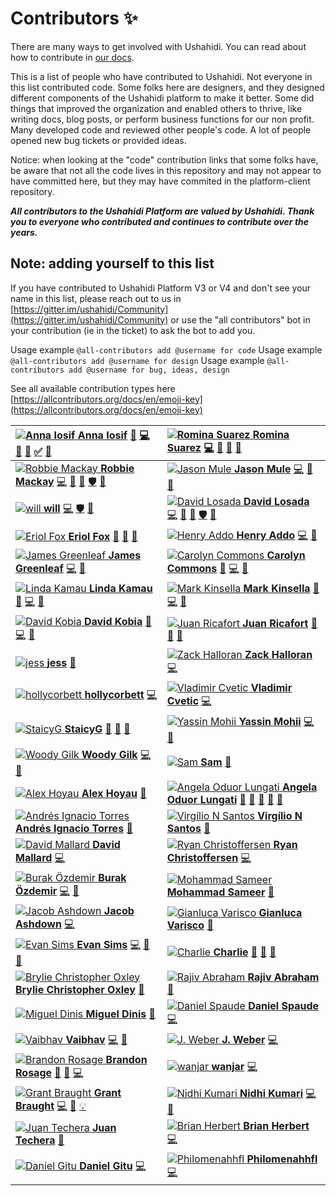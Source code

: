 # Contributors ✨

There are many ways to get involved with Ushahidi. You can read about how to contribute in [our docs](https://docs.ushahidi.com/platform-developer-documentation/contributing-or-getting-involved).

This is a list of people who have contributed to Ushahidi. Not everyone in this list contributed code. Some folks here are designers, and they designed different components of the Ushahidi platform to make it better. Some did things that improved the organization and enabled others to thrive, like writing docs, blog posts, or perform business functions for our non profit. Many developed code and reviewed other people's code. A lot of people opened new bug tickets or provided ideas.

Notice: when looking at the "code" contribution links that some folks have, be aware that not all the code lives in this repository and may not appear to have committed here, but they may have commited in the platform-client repository.

_**All contributors to the Ushahidi Platform are valued by Ushahidi. Thank you to everyone who contributed and continues to contribute over the years.**_

## Note: adding yourself to this list

If you have contributed to Ushahidi Platform V3 or V4 and don't see your name in this list, please reach out to us in [https://gitter.im/ushahidi/Community](https://gitter.im/ushahidi/Community) or use the "all contributors" bot in your contribution \(ie in the ticket\) to ask the bot to add you.

Usage example `@all-contributors add @username for code` Usage example `@all-contributors add @username for design` Usage example `@all-contributors add @username for bug, ideas, design`

See all available contribution types here [https://allcontributors.org/docs/en/emoji-key](https://allcontributors.org/docs/en/emoji-key)

| [![Anna Iosif](https://avatars3.githubusercontent.com/u/8624777?v=4) **Anna Iosif**](https://github.com/Angamanga) [📖](https://github.com/ushahidi/platform/commits?author=Angamanga) [💻](https://github.com/ushahidi/platform/commits?author=Angamanga) [🐛](https://github.com/ushahidi/platform/issues?q=author%3AAngamanga) [👀](contributors-to-ushahidi.md#review-Angamanga) [✅](contributors-to-ushahidi.md#tutorial-Angamanga) [🤔](contributors-to-ushahidi.md#ideas-Angamanga) | [![Romina Suarez](https://avatars0.githubusercontent.com/u/2434401?v=4) **Romina Suarez**](https://github.com/rowasc) [💻](https://github.com/ushahidi/platform/commits?author=rowasc) [📖](https://github.com/ushahidi/platform/commits?author=rowasc) [🤔](contributors-to-ushahidi.md#ideas-rowasc) [👀](contributors-to-ushahidi.md#review-rowasc) |
| :--- | :--- |
| [![Robbie Mackay](https://avatars2.githubusercontent.com/u/7965?v=4) **Robbie Mackay**](http://robbiemackay.com) [💻](https://github.com/ushahidi/platform/commits?author=rjmackay) [👀](contributors-to-ushahidi.md#review-rjmackay) [🤔](contributors-to-ushahidi.md#ideas-rjmackay) [🛡️](contributors-to-ushahidi.md#security-rjmackay) [🐛](https://github.com/ushahidi/platform/issues?q=author%3Arjmackay) | [![Jason Mule](https://avatars0.githubusercontent.com/u/150815?v=4) **Jason Mule**](https://github.com/jasonmule) [💻](https://github.com/ushahidi/platform/commits?author=jasonmule) [🐛](https://github.com/ushahidi/platform/issues?q=author%3Ajasonmule) [👀](contributors-to-ushahidi.md#review-jasonmule) |
| [![will](https://avatars3.githubusercontent.com/u/2694405?v=4) **will**](https://github.com/willdoran) [💻](https://github.com/ushahidi/platform/commits?author=willdoran) [🛡️](contributors-to-ushahidi.md#security-willdoran) [👀](contributors-to-ushahidi.md#review-willdoran) | [![David Losada](https://avatars3.githubusercontent.com/u/467393?v=4) **David Losada**](http://tuxpiper.com) [💻](https://github.com/ushahidi/platform/commits?author=tuxpiper) [👀](contributors-to-ushahidi.md#review-tuxpiper) [🤔](contributors-to-ushahidi.md#ideas-tuxpiper) [🛡️](contributors-to-ushahidi.md#security-tuxpiper) [🐛](https://github.com/ushahidi/platform/issues?q=author%3Atuxpiper) |
| [![Eriol Fox](https://avatars0.githubusercontent.com/u/11681324?v=4) **Eriol Fox**](http://www.erioldoesdesign.com) [🎨](contributors-to-ushahidi.md#design-Erioldoesdesign) [📖](https://github.com/ushahidi/platform/commits?author=Erioldoesdesign) [🤔](contributors-to-ushahidi.md#ideas-Erioldoesdesign) | [![Henry Addo](https://avatars0.githubusercontent.com/u/73175?v=4) **Henry Addo**](http://www.addhen.org) [💻](https://github.com/ushahidi/platform/commits?author=eyedol) [👀](contributors-to-ushahidi.md#review-eyedol) |
| [![James Greenleaf](https://avatars0.githubusercontent.com/u/915878?v=4) **James Greenleaf**](https://james.greenle.af) [💻](https://github.com/ushahidi/platform/commits?author=aMoniker) [👀](contributors-to-ushahidi.md#review-aMoniker) | [![Carolyn Commons](https://avatars0.githubusercontent.com/u/8941223?v=4) **Carolyn Commons**](https://github.com/crcommons) [👀](contributors-to-ushahidi.md#review-crcommons) [💻](https://github.com/ushahidi/platform/commits?author=crcommons) [🤔](contributors-to-ushahidi.md#ideas-crcommons) |
| [![Linda Kamau](https://avatars3.githubusercontent.com/u/155218?v=4) **Linda Kamau**](http://www.codediva.co.ke) [👀](contributors-to-ushahidi.md#review-kamaulynder) [💻](https://github.com/ushahidi/platform/commits?author=kamaulynder) [🤔](contributors-to-ushahidi.md#ideas-kamaulynder) | [![Mark Kinsella](https://avatars0.githubusercontent.com/u/6600708?v=4) **Mark Kinsella**](https://github.com/kinstelli) [👀](contributors-to-ushahidi.md#review-kinstelli) [💻](https://github.com/ushahidi/platform/commits?author=kinstelli) [🤔](contributors-to-ushahidi.md#ideas-kinstelli) |
| [![David Kobia](https://avatars3.githubusercontent.com/u/184092?v=4) **David Kobia**](http://www.kobia.net) [👀](contributors-to-ushahidi.md#review-dkobia) [💻](https://github.com/ushahidi/platform/commits?author=dkobia) [🤔](contributors-to-ushahidi.md#ideas-dkobia) | [![Juan Ricafort](https://avatars1.githubusercontent.com/u/37776843?v=4) **Juan Ricafort**](https://github.com/jrtricafort) [🤔](contributors-to-ushahidi.md#ideas-jrtricafort) [🐛](https://github.com/ushahidi/platform/issues?q=author%3Ajrtricafort) [💼](contributors-to-ushahidi.md#business-jrtricafort) |
| [![jess](https://avatars3.githubusercontent.com/u/7316730?v=4) **jess**](http://jessachandler.com) [📖](https://github.com/ushahidi/platform/commits?author=monkeywithacupcake) | [![Zack Halloran](https://avatars0.githubusercontent.com/u/446225?v=4) **Zack Halloran**](https://github.com/zhalloran) [💻](https://github.com/ushahidi/platform/commits?author=zhalloran) |
| [![hollycorbett](https://avatars2.githubusercontent.com/u/849131?v=4) **hollycorbett**](https://github.com/hollycorbett) [💻](https://github.com/ushahidi/platform/commits?author=hollycorbett) | [![Vladimir Cvetic](https://avatars1.githubusercontent.com/u/644800?v=4) **Vladimir Cvetic**](http://ferdinand.rs) [💻](https://github.com/ushahidi/platform/commits?author=cvele) |
| [![StaicyG](https://avatars0.githubusercontent.com/u/25605883?v=4) **StaicyG**](https://github.com/StaicyG) [🤔](contributors-to-ushahidi.md#ideas-StaicyG) [📖](https://github.com/ushahidi/platform/commits?author=StaicyG) [💬](contributors-to-ushahidi.md#question-StaicyG) | [![Yassin Mohii](https://avatars0.githubusercontent.com/u/6831661?v=4) **Yassin Mohii**](https://github.com/ymohii) [💻](https://github.com/ushahidi/platform/commits?author=ymohii) [👀](contributors-to-ushahidi.md#review-ymohii) |
| [![Woody Gilk](https://avatars3.githubusercontent.com/u/38203?v=4) **Woody Gilk**](https://www.shadowhand.com/) [💻](https://github.com/ushahidi/platform/commits?author=shadowhand) [👀](contributors-to-ushahidi.md#review-shadowhand) | [![Sam](https://avatars0.githubusercontent.com/u/958800?v=4) **Sam**](https://github.com/samtheson) [📖](https://github.com/ushahidi/platform/commits?author=samtheson) |
| [![Alex Hoyau](https://avatars0.githubusercontent.com/u/715377?v=4) **Alex Hoyau**](https://lexoyo.me) [📖](https://github.com/ushahidi/platform/commits?author=lexoyo) | [![Angela Oduor Lungati](https://avatars1.githubusercontent.com/u/721918?v=4) **Angela Oduor Lungati**](https://github.com/aoduor) [📖](https://github.com/ushahidi/platform/commits?author=aoduor) [🤔](contributors-to-ushahidi.md#ideas-aoduor) [🐛](https://github.com/ushahidi/platform/issues?q=author%3Aaoduor) [💬](contributors-to-ushahidi.md#question-aoduor) [💼](contributors-to-ushahidi.md#business-aoduor) |
| [![Andr&#xE9;s Ignacio Torres](https://avatars3.githubusercontent.com/u/26191851?v=4) **Andrés Ignacio Torres**](http://aitorres.com.ve) [📖](https://github.com/ushahidi/platform/commits?author=aitorres) | [![Virg&#xED;lio N Santos](https://avatars0.githubusercontent.com/u/276746?v=4) **Virgílio N Santos**](https://github.com/virgilio) [📖](https://github.com/ushahidi/platform/commits?author=virgilio) |
| [![David Mallard](https://avatars3.githubusercontent.com/u/3615012?v=4) **David Mallard**](https://davidmallard.id.au/) [💻](https://github.com/ushahidi/platform/commits?author=tobiasziegler) | [![Ryan Christoffersen](https://avatars3.githubusercontent.com/u/12519942?v=4) **Ryan Christoffersen**](https://ryanchristo.com/) [💻](https://github.com/ushahidi/platform/commits?author=ryanchristo) |
| [![Burak &#xD6;zdemir](https://avatars3.githubusercontent.com/u/5355510?v=4) **Burak Özdemir**](https://ozdemirburak.com) [💻](https://github.com/ushahidi/platform/commits?author=ozdemirburak) [🐛](https://github.com/ushahidi/platform/issues?q=author%3Aozdemirburak) | [![Mohammad Sameer](https://avatars1.githubusercontent.com/u/28915865?v=4) **Mohammad Sameer**](http://m-sameer.github.io) [📖](https://github.com/ushahidi/platform/commits?author=m-sameer) |
| [![Jacob Ashdown](https://avatars3.githubusercontent.com/u/677893?v=4) **Jacob Ashdown**](http://www.coherent.technology) [💻](https://github.com/ushahidi/platform/commits?author=jcbashdown) | [![Gianluca Varisco](https://avatars3.githubusercontent.com/u/945486?v=4) **Gianluca Varisco**](https://github.com/gvarisco) [📖](https://github.com/ushahidi/platform/commits?author=gvarisco) |
| [![Evan Sims](https://avatars2.githubusercontent.com/u/3093?v=4) **Evan Sims**](https://keybase.io/evansims) [💻](https://github.com/ushahidi/platform/commits?author=evansims) [🐛](https://github.com/ushahidi/platform/issues?q=author%3Aevansims) [👀](contributors-to-ushahidi.md#review-evansims) | [![Charlie](https://avatars0.githubusercontent.com/u/1618793?v=4) **Charlie**](https://github.com/caharding) [📖](https://github.com/ushahidi/platform/commits?author=caharding) [🤔](contributors-to-ushahidi.md#ideas-caharding) [💼](contributors-to-ushahidi.md#business-caharding) |
| [![Brylie Christopher Oxley](https://avatars1.githubusercontent.com/u/17307?v=4) **Brylie Christopher Oxley**](https://bryliechristopheroxley.info) [📖](https://github.com/ushahidi/platform/commits?author=brylie) | [![Rajiv Abraham](https://avatars3.githubusercontent.com/u/214189?v=4) **Rajiv Abraham**](https://github.com/RAbraham) [📖](https://github.com/ushahidi/platform/commits?author=RAbraham) |
| [![Miguel Dinis](https://avatars0.githubusercontent.com/u/6632800?v=4) **Miguel Dinis**](https://github.com/MigDinny) [📖](https://github.com/ushahidi/platform/commits?author=MigDinny) | [![Daniel Spaude](https://avatars1.githubusercontent.com/u/249210?v=4) **Daniel Spaude**](https://github.com/spaudanjo) [💻](https://github.com/ushahidi/platform/commits?author=spaudanjo) |
| [![Vaibhav](https://avatars0.githubusercontent.com/u/863674?v=4) **Vaibhav**](http://recombine.net) [💻](https://github.com/ushahidi/platform/commits?author=vbhv) [🎨](contributors-to-ushahidi.md#design-vbhv) | [![J. Weber](https://avatars0.githubusercontent.com/u/28212184?v=4) **J. Weber**](http://www.jessicaweber.io) [💻](https://github.com/ushahidi/platform/commits?author=jessicaweberdev) |
| [![Brandon Rosage](https://avatars3.githubusercontent.com/u/1136279?v=4) **Brandon Rosage**](http://brandonrosage.com) [🎨](contributors-to-ushahidi.md#design-brandonrosage) [🐛](https://github.com/ushahidi/platform/issues?q=author%3Abrandonrosage) [💻](https://github.com/ushahidi/platform/commits?author=brandonrosage) | [![wanjar](https://avatars0.githubusercontent.com/u/8712110?v=4) **wanjar**](https://github.com/wanjar) [💻](https://github.com/ushahidi/platform/commits?author=wanjar) |
| [![Grant Braught](https://avatars3.githubusercontent.com/u/16962482?v=4) **Grant Braught**](http://users.dickinson.edu/~braught/) [💻](https://github.com/ushahidi/platform/commits?author=braughtg) [🐛](https://github.com/ushahidi/platform/issues?q=author%3Abraughtg) [💡](contributors-to-ushahidi.md#example-braughtg) | [![Nidhi Kumari](https://avatars3.githubusercontent.com/u/39872794?v=4) **Nidhi Kumari**](http://nidhikjha.github.io) [💻](https://github.com/ushahidi/platform/commits?author=NidhiKJha) [📝](contributors-to-ushahidi.md#blog-NidhiKJha) |
| [![Juan Techera](https://avatars1.githubusercontent.com/u/1594608?v=4) **Juan Techera**](https://github.com/jtechera) [📖](https://github.com/ushahidi/platform/commits?author=jtechera) | [![Brian Herbert](https://avatars2.githubusercontent.com/u/106068?v=4) **Brian Herbert**](http://brianherbert.com) [💻](https://github.com/ushahidi/platform/commits?author=brianherbert) |
| [![ Daniel Gitu](https://avatars1.githubusercontent.com/u/17337808?v=4)  **Daniel Gitu**](https://github.com/gitudaniel) [💻](https://github.com/ushahidi/platform/commits?author=gitudaniel) | [![Philomenahhfl](https://avatars0.githubusercontent.com/u/25051453?v=4) **Philomenahhfl**](https://github.com/Philomenahhfl) [💻](https://github.com/ushahidi/platform/commits?author=Philomenahhfl) |

